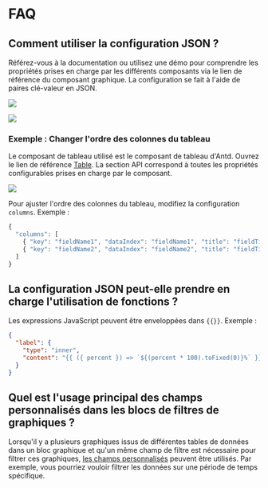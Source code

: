 # FAQ

## Comment utiliser la configuration JSON ?

Référez-vous à la documentation ou utilisez une démo pour comprendre les propriétés prises en charge par les différents composants via le lien de référence du composant graphique. La configuration se fait à l'aide de paires clé-valeur en JSON.

<img src="https://static-docs.nocobase.com/202404212046877.png"/><br />

<img src="https://static-docs.nocobase.com/202404212047075.png"/>

### Exemple : Changer l'ordre des colonnes du tableau

Le composant de tableau utilisé est le composant de tableau d'Antd. Ouvrez le lien de référence <a href="https://ant.design/components/table/" target="_blank">Table</a>. La section API correspond à toutes les propriétés configurables prises en charge par le composant.

<img src="https://static-docs.nocobase.com/202404212052108.png"/>

Pour ajuster l'ordre des colonnes du tableau, modifiez la configuration `columns`. Exemple :

```ts
{
  "columns": [
    { "key": "fieldName1", "dataIndex": "fieldName1", "title": "fieldTitle1" },
    { "key": "fieldName2", "dataIndex": "fieldName2", "title": "fieldTitle2" }
  ]
}
```

## La configuration JSON peut-elle prendre en charge l'utilisation de fonctions ?

Les expressions JavaScript peuvent être enveloppées dans `{{}}`. Exemple :

```json
{
  "label": {
    "type": "inner",
    "content": "{{ ({ percent }) => `${(percent * 100).toFixed(0)}%` }}"
  }
}
```

## Quel est l'usage principal des champs personnalisés dans les blocs de filtres de graphiques ?

Lorsqu'il y a plusieurs graphiques issus de différentes tables de données dans un bloc graphique et qu'un même champ de filtre est nécessaire pour filtrer ces graphiques, [les champs personnalisés](./user/filter.md#custom-fields) peuvent être utilisés. Par exemple, vous pourriez vouloir filtrer les données sur une période de temps spécifique.
